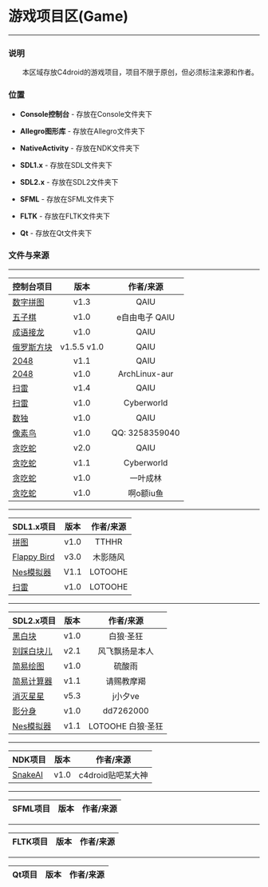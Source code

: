 # 游戏项目区(Game)

---

### 说明

&emsp;&emsp;本区域存放C4droid的游戏项目，项目不限于原创，但必须标注来源和作者。

### 位置

+ **Console控制台** - 存放在Console文件夹下

+ **Allegro图形库** - 存放在Allegro文件夹下

+ **NativeActivity** - 存放在NDK文件夹下

+ **SDL1.x** - 存放在SDL文件夹下

+ **SDL2.x** - 存放在SDL2文件夹下

+ **SFML** - 存放在SFML文件夹下 

+ **FLTK** - 存放在FLTK文件夹下

+ **Qt** - 存放在Qt文件夹下

### 文件与来源

---

| 控制台项目 | 版本 | 作者/来源 |
| :----------- | :----: | :----------: |
| [数字拼图](https://github.com/qaiu/c4droid-code/tree/main/Game/Console/数字拼图) | v1.3  | QAIU |
| [五子棋](https://github.com/qaiu/c4droid-code/tree/main/Game/Console/五子棋) | v1.0 | e自由电子&#10;QAIU |
| [成语接龙](https://github.com/qaiu/c4droid-code/tree/main/Game/Console/成语接龙) | v1.0 | QAIU |
| [俄罗斯方块](https://github.com/qaiu/c4droid-code/tree/main/Game/Console/俄罗斯方块) | v1.5.5&#10;v1.0 | QAIU |
| [2048](https://github.com/qaiu/c4droid-code/tree/main/Game/Console/2048) | v1.1 | QAIU |
| [2048](https://github.com/qaiu/c4droid-code/tree/main/Game/Console/2048) | v1.0 | ArchLinux-aur |
| [扫雷](https://github.com/qaiu/c4droid-code/tree/main/Game/Console/扫雷游戏) | v1.4 | QAIU |
| [扫雷](https://github.com/qaiu/c4droid-code/tree/main/Game/Console/扫雷游戏) | v1.0 | Cyberworld |
| [数独](https://github.com/qaiu/c4droid-code/tree/main/Game/Console/数独) | v1.0 | QAIU |
| [像素鸟](https://github.com/qaiu/c4droid-code/tree/main/Game/Console/像素鸟) | v1.0 | QQ:&#10;3258359040 |
| [贪吃蛇](https://github.com/qaiu/c4droid-code/tree/main/Game/Console/贪吃蛇) | v2.0 | QAIU |
| [贪吃蛇](https://github.com/qaiu/c4droid-code/tree/main/Game/Console/贪吃蛇) | v1.1 | Cyberworld |
| [贪吃蛇](https://github.com/qaiu/c4droid-code/tree/main/Game/Console/贪吃蛇) | v1.0 | 一叶成林 |
| [贪吃蛇](https://github.com/qaiu/c4droid-code/tree/main/Game/Console/贪吃蛇) | v1.0 | 啊o额iu鱼 |

---

| SDL1.x项目 | 版本 | 作者/来源 |
| :-------- | :---: | :-----: |
| [拼图](https://github.com/qaiu/c4droid-code/tree/main/Game/SDL/拼图) | v1.0 | TTHHR |
| [Flappy Bird](https://github.com/qaiu/c4droid-code/tree/main/Game/SDL/flappybird) | v3.0 | 木影随风 |
| [Nes模拟器](https://github.com/qaiu/c4droid-code/tree/main/Game/SDL/nes模拟器) | V1.1 | LOTOOHE |
| [扫雷](https://github.com/qaiu/c4droid-code/tree/main/Game/SDL/扫雷)|v1.0|LOTOOHE|

---

| SDL2.x项目 | 版本 | 作者/来源 |
| :-------- | :---: | :-----: |
| [黑白块](https://github.com/qaiu/c4droid-code/tree/main/Game/SDL2/黑白块) | v1.0 | 白狼·圣狂 |
| [别踩白块儿](https://github.com/qaiu/c4droid-code/tree/main/Game/SDL2/别踩白块) | v2.1 | 风飞飘扬是本人 |
| [简易绘图](https://github.com/qaiu/c4droid-code/tree/main/Game/SDL2/简易绘图) | v1.0 | 硫酸雨 |
| [简易计算器](https://github.com/qaiu/c4droid-code/tree/main/Game/SDL2/简易计算器) | v1.1 | 请赐教摩羯 |
| [消灭星星](https://github.com/qaiu/c4droid-code/tree/main/Game/SDL2/消灭星星) | v5.3 | j小夕ve |
| [影分身](https://github.com/qaiu/c4droid-code/tree/main/Game/SDL2/影分身游戏) | v1.0 | dd7262000 |
| [Nes模拟器](https://github.com/qaiu/c4droid-code/tree/main/Game/SDL2/Nes模拟器) | v1.1 | LOTOOHE&#10;白狼·圣狂 |

---

| NDK项目 | 版本 | 作者/来源 |
| :----- | :---: | :-----: |
| [SnakeAI](https://github.com/qaiu/c4droid-code/tree/main/Game/NDK/SnakeAI) | v1.0 | c4droid贴吧某大神 |

---

| SFML项目 | 版本 | 作者/来源 |
| :------ | :---: | :-----: |

---

| FLTK项目 | 版本 | 作者/来源 |
| :------ | :---: | :-----: |

---

| Qt项目 | 版本 | 作者/来源 |
| :---- | :---: | :-----: |
